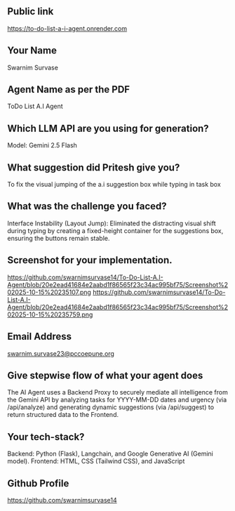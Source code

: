 ## Public link
https://to-do-list-a-i-agent.onrender.com

## Your Name
Swarnim Survase

## Agent Name as per the PDF
ToDo List A.I Agent
## Which LLM API are you using for generation?
Model: Gemini 2.5 Flash

## What suggestion did Pritesh give you?
To fix the visual jumping of the a.i suggestion box while typing in task box

## What was the challenge you faced?
Interface Instability (Layout Jump): Eliminated the distracting visual shift during typing by creating a fixed-height container for the suggestions box, ensuring the buttons remain stable.

## Screenshot for your implementation.
https://github.com/swarnimsurvase14/To-Do-List-A.I-Agent/blob/20e2ead41684e2aabd1f86565f23c34ac995bf75/Screenshot%202025-10-15%20235107.png
https://github.com/swarnimsurvase14/To-Do-List-A.I-Agent/blob/20e2ead41684e2aabd1f86565f23c34ac995bf75/Screenshot%202025-10-15%20235759.png

## Email Address
swarnim.survase23@pccoepune.org

## Give stepwise flow of what your agent does
The AI Agent uses a Backend Proxy to securely mediate all intelligence from the Gemini API by analyzing tasks for YYYY-MM-DD dates and urgency (via /api/analyze) and generating dynamic suggestions (via /api/suggest) to return structured data to the Frontend.

## Your tech-stack?
Backend: Python (Flask), Langchain, and Google Generative AI (Gemini model).
Frontend: HTML, CSS (Tailwind CSS), and JavaScript

## Github Profile
https://github.com/swarnimsurvase14
